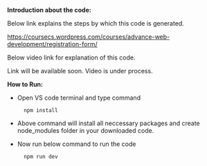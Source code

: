 **Introduction about the code:**

Below link explains the steps by which this code is generated.

https://coursecs.wordpress.com/courses/advance-web-development/registration-form/


Below video link for explanation of this code.

Link will be available soon. Video is under process.


**How to Run:**

- Open VS code terminal and type command

		npm install

- Above command will install all neccessary packages and create node_modules folder in your downloaded code.

- Now run below command to run the code

		npm run dev
